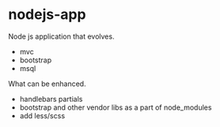 # nodejs-app
Node js application that evolves.
- mvc
- bootstrap
- msql

What can be enhanced.
- handlebars partials
- bootstrap and other vendor libs as a part of node_modules
- add less/scss 
